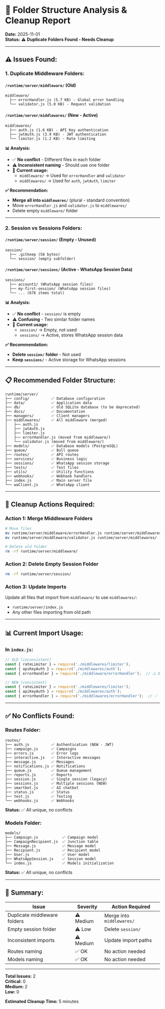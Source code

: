 # 📁 Folder Structure Analysis & Cleanup Report

**Date:** 2025-11-01  
**Status:** ⚠️ **Duplicate Folders Found - Needs Cleanup**

---

## ⚠️ **Issues Found:**

### **1. Duplicate Middleware Folders:**

#### **`/runtime/server/middleware/` (Old)**
```
middleware/
  ├── errorHandler.js (5.7 KB) - Global error handling
  └── validator.js (5.0 KB) - Request validation
```

#### **`/runtime/server/middlewares/` (New - Active)**
```
middlewares/
  ├── auth.js (1.6 KB) - API Key authentication
  ├── jwtAuth.js (3.9 KB) - JWT authentication
  └── limiter.js (1.2 KB) - Rate limiting
```

**📊 Analysis:**
- ✅ **No conflict** - Different files in each folder
- ⚠️ **Inconsistent naming** - Should use one folder
- 🔧 **Current usage:**
  - `middleware/` → Used for `errorHandler` and `validator`
  - `middlewares/` → Used for `auth`, `jwtAuth`, `limiter`

**✅ Recommendation:**
- **Merge all into `middlewares/`** (plural - standard convention)
- Move `errorHandler.js` and `validator.js` to `middlewares/`
- Delete empty `middleware/` folder

---

### **2. Session vs Sessions Folders:**

#### **`/runtime/server/session/` (Empty - Unused)**
```
session/
  ├── .gitkeep (58 bytes)
  └── session/ (empty subfolder)
```

#### **`/runtime/server/sessions/` (Active - WhatsApp Session Data)**
```
sessions/
  ├── account1/ (WhatsApp session files)
  ├── my-first-session/ (WhatsApp session files)
  └── ... (676 items total)
```

**📊 Analysis:**
- ✅ **No conflict** - `session/` is empty
- ⚠️ **Confusing** - Two similar folder names
- 🔧 **Current usage:**
  - `session/` → Empty, not used
  - `sessions/` → Active, stores WhatsApp session data

**✅ Recommendation:**
- **Delete `session/` folder** - Not used
- **Keep `sessions/`** - Active storage for WhatsApp sessions

---

## 📋 **Recommended Folder Structure:**

```
runtime/server/
├── config/          ✅ Database configuration
├── data/            ✅ Application data
├── db/              ✅ Old SQLite database (to be deprecated)
├── docs/            ✅ Documentation
├── managers/        ✅ Client managers
├── middlewares/     ✅ All middleware (merged)
│   ├── auth.js
│   ├── jwtAuth.js
│   ├── limiter.js
│   ├── errorHandler.js (moved from middleware/)
│   └── validator.js (moved from middleware/)
├── models/          ✅ Database models (PostgreSQL)
├── queue/           ✅ Bull queue
├── routes/          ✅ API routes
├── services/        ✅ Business logic
├── sessions/        ✅ WhatsApp session storage
├── tests/           ✅ Test files
├── utils/           ✅ Utility functions
├── webhooks/        ✅ Webhook handlers
├── index.js         ✅ Main server file
└── waClient.js      ✅ WhatsApp client
```

---

## 🔧 **Cleanup Actions Required:**

### **Action 1: Merge Middleware Folders**
```bash
# Move files
mv runtime/server/middleware/errorHandler.js runtime/server/middlewares/
mv runtime/server/middleware/validator.js runtime/server/middlewares/

# Delete old folder
rm -rf runtime/server/middleware/
```

### **Action 2: Delete Empty Session Folder**
```bash
rm -rf runtime/server/session/
```

### **Action 3: Update Imports**
Update all files that import from `middleware/` to use `middlewares/`:
- `runtime/server/index.js`
- Any other files importing from old path

---

## 📊 **Current Import Usage:**

### **In `index.js`:**
```javascript
// OLD (inconsistent)
const { rateLimiter } = require('./middlewares/limiter');
const { apiKeyAuth } = require('./middlewares/auth');
const { errorHandler } = require('./middleware/errorHandler');  // ⚠️ Different path

// NEW (consistent)
const { rateLimiter } = require('./middlewares/limiter');
const { apiKeyAuth } = require('./middlewares/auth');
const { errorHandler } = require('./middlewares/errorHandler');  // ✅ Same path
```

---

## ✅ **No Conflicts Found:**

### **Routes Folder:**
```
routes/
├── auth.js          ✅ Authentication (NEW - JWT)
├── campaign.js      ✅ Campaigns
├── errors.js        ✅ Error logs
├── interactive.js   ✅ Interactive messages
├── message.js       ✅ Messages
├── notifications.js ✅ Notifications
├── queue.js         ✅ Queue management
├── reports.js       ✅ Reports
├── session.js       ✅ Single session (legacy)
├── sessions.js      ✅ Multiple sessions (NEW)
├── smartbot.js      ✅ AI chatbot
├── status.js        ✅ Status
├── test.js          ✅ Testing
└── webhooks.js      ✅ Webhooks
```
**Status:** ✅ All unique, no conflicts

### **Models Folder:**
```
models/
├── Campaign.js           ✅ Campaign model
├── CampaignRecipient.js  ✅ Junction table
├── Message.js            ✅ Message model
├── Recipient.js          ✅ Recipient model
├── User.js               ✅ User model
├── WhatsAppSession.js    ✅ Session model
└── index.js              ✅ Models initialization
```
**Status:** ✅ All unique, no conflicts

---

## 🎯 **Summary:**

| Issue | Severity | Action Required |
|-------|----------|-----------------|
| Duplicate middleware folders | ⚠️ Medium | Merge into `middlewares/` |
| Empty session folder | ⚠️ Low | Delete `session/` |
| Inconsistent imports | ⚠️ Medium | Update import paths |
| Routes naming | ✅ OK | No action needed |
| Models naming | ✅ OK | No action needed |

---

**Total Issues:** 2  
**Critical:** 0  
**Medium:** 2  
**Low:** 0  

**Estimated Cleanup Time:** 5 minutes
